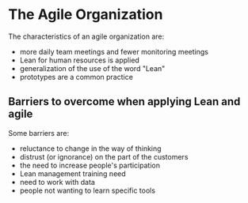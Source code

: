 # The Agile Organization
The characteristics of an agile organization are:
- more daily team meetings and fewer monitoring meetings
- Lean for human resources is applied
- generalization of the use of the word "Lean"
- prototypes are a common practice

## Barriers to overcome when applying Lean and agile
Some barriers are:
- reluctance to change in the way of thinking
- distrust (or ignorance) on the part of the customers
- the need to increase people's participation
- Lean management training need
- need to work with data
- people not wanting to learn specific tools
